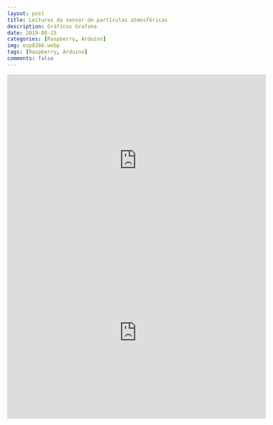 ```yaml
---
layout: post
title: Leituras do sensor de partículas atmosféricas
description: Gráficos Grafana
date: 2019-08-15
categories: [Raspberry, Arduino]
img: esp8266.webp
tags: [Raspberry, Arduino]
comments: false
---
```

<center>

<iframe src="https://maps.luftdaten.info/grafana/d-solo/000000004/single-sensor-view?orgId=1&amp;panelId=2&amp;var-node=18144" width="600" height="400" frameborder="0"></iframe>


<iframe src="https://maps.luftdaten.info/grafana/d-solo/000000004/single-sensor-view?orgId=1&amp;panelId=2&amp;var-node=27393" width="600" height="400" frameborder="0"></iframe>
</center>
